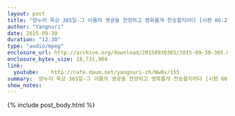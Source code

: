 ```yaml
---
layout: post
title: "양누리 묵상 365일-그 이름의 영광을 찬양하고 영화롭게 찬송할지어다 [시편 66:2]"
author: "Yangnuri"
date: 2015-09-30
duration: "12:30"
type: "audio/mpeg"
enclosure_url: http://archive.org/download/20150930365/2015-09-30-365.mp3
enclosure_bytes_size: 18,731,904       
link:
  youtube:    http://cafe.daum.net/yangnuri-ch/Ww8v/155
summary:  양누리 묵상 365일-그 이름의 영광을 찬양하고 영화롭게 찬송할지어다 [시편 66:2].mp3
show_notes:
---
```

{% include post_body.html %}
